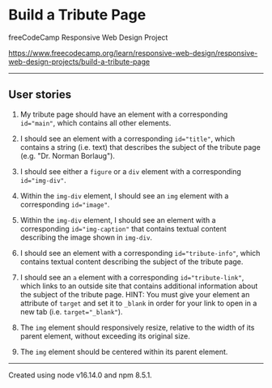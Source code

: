 # Build a Tribute Page

freeCodeCamp Responsive Web Design Project

<https://www.freecodecamp.org/learn/responsive-web-design/responsive-web-design-projects/build-a-tribute-page>

---

## User stories

1. My tribute page should have an element with a corresponding `id="main"`,
   which contains all other elements.

2. I should see an element with a corresponding `id="title"`, which contains a
   string (i.e. text) that describes the subject of the tribute page (e.g. "Dr.
   Norman Borlaug").

3. I should see either a `figure` or a `div` element with a corresponding
   `id="img-div"`.

4. Within the `img-div` element, I should see an `img` element with a
   corresponding `id="image"`.

5. Within the `img-div` element, I should see an element with a corresponding
   `id="img-caption"` that contains textual content describing the image shown
   in `img-div`.

6. I should see an element with a corresponding `id="tribute-info"`, which
   contains textual content describing the subject of the tribute page.

7. I should see an `a` element with a corresponding `id="tribute-link"`, which
   links to an outside site that contains additional information about the
   subject of the tribute page. HINT: You must give your element an attribute of
   `target` and set it to `_blank` in order for your link to open in a new tab
   (i.e. `target="_blank"`).

8. The `img` element should responsively resize, relative to the width of its
   parent element, without exceeding its original size.

9. The `img` element should be centered within its parent element.

---

Created using node v16.14.0 and npm 8.5.1.
